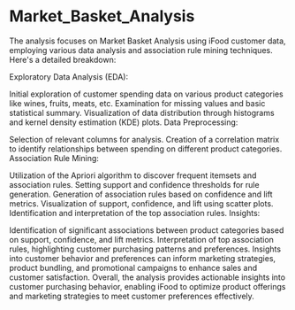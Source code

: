 # Market_Basket_Analysis
The analysis focuses on Market Basket Analysis using iFood customer data, employing various data analysis and association rule mining techniques. Here's a detailed breakdown:

Exploratory Data Analysis (EDA):

Initial exploration of customer spending data on various product categories like wines, fruits, meats, etc.
Examination for missing values and basic statistical summary.
Visualization of data distribution through histograms and kernel density estimation (KDE) plots.
Data Preprocessing:

Selection of relevant columns for analysis.
Creation of a correlation matrix to identify relationships between spending on different product categories.
Association Rule Mining:

Utilization of the Apriori algorithm to discover frequent itemsets and association rules.
Setting support and confidence thresholds for rule generation.
Generation of association rules based on confidence and lift metrics.
Visualization of support, confidence, and lift using scatter plots.
Identification and interpretation of the top association rules.
Insights:

Identification of significant associations between product categories based on support, confidence, and lift metrics.
Interpretation of top association rules, highlighting customer purchasing patterns and preferences.
Insights into customer behavior and preferences can inform marketing strategies, product bundling, and promotional campaigns to enhance sales and customer satisfaction.
Overall, the analysis provides actionable insights into customer purchasing behavior, enabling iFood to optimize product offerings and marketing strategies to meet customer preferences effectively.
